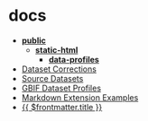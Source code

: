 <!-- generated by markdown-notes-tree -->

# docs

<!-- optional markdown-notes-tree directory description starts here -->

<!-- optional markdown-notes-tree directory description ends here -->

- [**public**](public)
    - [**static-html**](public/static-html)
        - [**data-profiles**](public/static-html/data-profiles)
- [Dataset Corrections](dataset-corrections.md)
- [Source Datasets](dataset-profiles-table.md)
- [GBIF Dataset Profiles](index.md)
- [Markdown Extension Examples](markdown-examples.md)
- [{{ $frontmatter.title }}](source-data-inventory.md)
